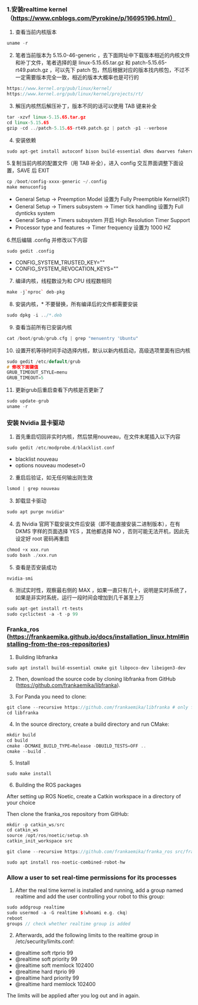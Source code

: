 ### 1.安装realtime kernel （https://www.cnblogs.com/Pyrokine/p/16695196.html）

1. 查看当前内核版本

```c++
uname -r
```

2. 笔者当前版本为 5.15.0-46-generic ，去下面网址中下载版本相近的内核文件和补丁文件，笔者选择的是 linux-5.15.65.tar.gz 和 patch-5.15.65-rt49.patch.gz ，可以先下 patch 包，然后根据对应的版本找内核包，不过不一定需要版本完全一致，相近的版本大概率也是可行的

```c++
https://www.kernel.org/pub/linux/kernel/
https://www.kernel.org/pub/linux/kernel/projects/rt/
```

3. 解压内核然后解压补丁，版本不同的话可以使用 TAB 键来补全

```c++
tar -xzvf linux-5.15.65.tar.gz
cd linux-5.15.65
gzip -cd ../patch-5.15.65-rt49.patch.gz | patch -p1 --verbose
```

4. 安装依赖

```c++
sudo apt-get install autoconf bison build-essential dkms dwarves fakeroot flex libelf-dev libiberty-dev libidn11 libidn11-dev libncurses-dev libpci-dev libssl-dev libudev-dev minizip openssl zlibc zstd
```

5.复制当前内核的配置文件（用 TAB 补全），进入 config 交互界面调整下面设置，SAVE 后 EXIT

```c++
cp /boot/config-xxxx-generic ~/.config
make menuconfig
```

- General Setup -> Preemption Model 设置为 Fully Preemptible Kernel(RT)
- General Setup -> Timers subsystem -> Timer tick handling 设置为 Full dynticks system
- General Setup -> Timers subsystem 开启 High Resolution Timer Support
- Processor type and features -> Timer frequency 设置为 1000 HZ

6.然后编辑 .config 并修改以下内容

```c++
sudo gedit .config
```

- CONFIG_SYSTEM_TRUSTED_KEY=""
- CONFIG_SYSTEM_REVOCATION_KEYS=""

7. 编译内核，线程数设为和 CPU 线程数相同

```c++
make -j`nproc` deb-pkg
```

8. 安装内核，* 不要替换，所有编译后的文件都需要安装

```c++
sudo dpkg -i ../*.deb
```

9. 查看当前所有已安装内核

```c++
cat /boot/grub/grub.cfg | grep "menuentry 'Ubuntu"
```

10. 设置开机等待时间手动选择内核，默认以新内核启动，高级选项里面有旧内核

```c++
sudo gedit /etc/default/grub
# 修改下面键值
GRUB_TIMEOUT_STYLE=menu
GRUB_TIMEOUT=5
```

11. 更新grub后重启查看下内核是否更新了

```c++
sudo update-grub
uname -r
```

### 安装 Nvidia 显卡驱动

1. 首先重启切回非实时内核，然后禁用nouveau，在文件末尾插入以下内容

```c++
sudo gedit /etc/modprobe.d/blacklist.conf
```

- blacklist nouveau
- options nouveau modeset=0

2. 重启后验证，如无任何输出则生效

```c++
lsmod | grep nouveau
```

3. 卸载显卡驱动

```c++
sudo apt purge nvidia*
```

4. 去 Nvidia 官网下载安装文件后安装（即不能直接安装二进制版本），在有 DKMS 字样的页面选择 YES ，其他都选择 NO ，否则可能无法开机，因此先设定好 root 密码再重启

```c++
chmod +x xxx.run
sudo bash ./xxx.run
```

5. 查看是否安装成功

```c++
nvidia-smi
```

6. 测试实时性，观察最右侧的 MAX ，如果一直只有几十，说明是实时系统了，如果是非实时系统，运行一段时间会增加到几千甚至上万

```c++
sudo apt-get install rt-tests
sudo cyclictest -a -t -p 99
```

### Franka_ros (https://frankaemika.github.io/docs/installation_linux.html#installing-from-the-ros-repositories)

1. Building libfranka

```c++
sudo apt install build-essential cmake git libpoco-dev libeigen3-dev
```

2. Then, download the source code by cloning libfranka from GitHub (https://github.com/frankaemika/libfranka).

3. For Panda you need to clone:

```c++
git clone --recursive https://github.com/frankaemika/libfranka # only for panda
cd libfranka
```

4. In the source directory, create a build directory and run CMake:

```c++
mkdir build
cd build
cmake -DCMAKE_BUILD_TYPE=Release -DBUILD_TESTS=OFF ..
cmake --build .
```

5. Install

```c++
sudo make install
```

6. Building the ROS packages

After setting up ROS Noetic, create a Catkin workspace in a directory of your choice

Then clone the franka_ros repository from GitHub:

```c++
mkdir -p catkin_ws/src
cd catkin_ws
source /opt/ros/noetic/setup.sh
catkin_init_workspace src

git clone --recursive https://github.com/frankaemika/franka_ros src/franka_ros

sudo apt install ros-noetic-combined-robot-hw

```



### Allow a user to set real-time permissions for its processes

1. After the real time kernel is installed and running, add a group named realtime and add the user controlling your robot to this group:

```c++
sudo addgroup realtime
sudo usermod -a -G realtime $(whoami e.g. ckq)
reboot
groups // check whether realtime group is added
```

2. Afterwards, add the following limits to the realtime group in /etc/security/limits.conf:

- @realtime soft rtprio 99
- @realtime soft priority 99
- @realtime soft memlock 102400
- @realtime hard rtprio 99
- @realtime hard priority 99
- @realtime hard memlock 102400

The limits will be applied after you log out and in again.
